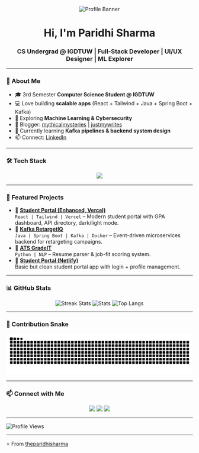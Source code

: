 <!-- Profile Banner -->
<p align="center">
  <img src="https://github.com/theparidhisharma/theparidhisharma/blob/main/assets/banner.gif" alt="Profile Banner" />
</p>

<h1 align="center">Hi, I'm Paridhi Sharma</h1>
<h3 align="center">CS Undergrad @ IGDTUW | Full-Stack Developer | UI/UX Designer | ML Explorer</h3>

---

### 🚀 About Me
- 🎓 3rd Semester **Computer Science Student @ IGDTUW**
- 💻 Love building **scalable apps** (React + Tailwind + Java + Spring Boot + Kafka)
- 🧠 Exploring **Machine Learning & Cybersecurity**
- 📝 Blogger: [mythicalmysteries](mythicalmysteries.wordpress.com) | [justmywrites](https://justmywritesblog.wordpress.com/)  
- 🌱 Currently learning **Kafka pipelines & backend system design**
- 📫 Connect: [LinkedIn](https://www.linkedin.com/in/paridhi-sharma-013721207/)  

---

### 🛠️ Tech Stack
<p align="center">
<img src="https://skillicons.dev/icons?i=react,tailwind,java,spring,python,nodejs,figma,mysql,docker,git,html,css,js" />
</p>

---

### 🌟 Featured Projects
- 🔹 [**Student Portal (Enhanced, Vercel)**](https://student-portal-navy-six.vercel.app/)  
   `React | Tailwind | Vercel` – Modern student portal with GPA dashboard, API directory, dark/light mode.  
- 🔹 [**Kafka RetargetIQ**](https://github.com/theparidhisharma/RetargetIQ)  
   `Java | Spring Boot | Kafka | Docker` – Event-driven microservices backend for retargeting campaigns.  
- 🔹 [**ATS GradeIT**](https://github.com/theparidhisharma/ATS-GradeIT)  
   `Python | NLP` – Resume parser & job-fit scoring system.  
- 🔹 [**Student Portal (Netlify)**](https://paridhi-student-portal-apps.netlify.app/)  
   Basic but clean student portal app with login + profile management.  

---

### 📊 GitHub Stats
<p align="center">
  <img src="https://github-readme-streak-stats.herokuapp.com/?user=theparidhisharma&theme=radical" alt="Streak Stats" />
  <img src="https://github-readme-stats.vercel.app/api?username=theparidhisharma&show_icons=true&theme=radical" alt="Stats" />
  <img src="https://github-readme-stats.vercel.app/api/top-langs/?username=theparidhisharma&layout=compact&theme=radical" alt="Top Langs" />
</p>

---

### 🐍 Contribution Snake
<p align="center">
  <img src="https://github.com/theparidhisharma/theparidhisharma/blob/output/github-contribution-grid-snake.svg" alt="snake gif" />
</p>

---

### 📫 Connect with Me
<p align="center">
  <a href="https://linkedin.com/in/paridhi-sharma-013721207"><img src="https://skillicons.dev/icons?i=linkedin" /></a>
  <a href="https://github.com/theparidhisharma"><img src="https://skillicons.dev/icons?i=github" /></a>
  <a href="mailto:your-email@example.com"><img src="https://skillicons.dev/icons?i=gmail" /></a>
</p>

---
<!-- Clean badge -->
![Profile Views](https://komarev.com/ghpvc/?username=theparidhisharma&label=Profile%20Views&color=0e75b6&style=flat-square)

---
⭐️ From [theparidhisharma](https://github.com/theparidhisharma)
